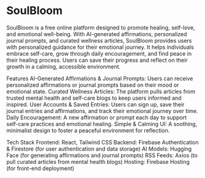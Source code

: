 # SoulBloom

SoulBloom is a free online platform designed to promote healing, self-love, and emotional well-being. With AI-generated affirmations, personalized journal prompts, and curated wellness articles, SoulBloom provides users with personalized guidance for their emotional journey. It helps individuals embrace self-care, grow through daily encouragement, and find peace in their healing process. Users can save their progress and reflect on their growth in a calming, accessible environment.

Features
AI-Generated Affirmations & Journal Prompts: Users can receive personalized affirmations or journal prompts based on their mood or emotional state.
Curated Wellness Articles: The platform pulls articles from trusted mental health and self-care blogs to keep users informed and inspired.
User Accounts & Saved Entries: Users can sign up, save their journal entries and affirmations, and track their emotional journey over time.
Daily Encouragement: A new affirmation or prompt each day to support self-care practices and emotional healing.
Simple & Calming UI: A soothing, minimalist design to foster a peaceful environment for reflection.

Tech Stack
Frontend: React, Tailwind CSS
Backend: Firebase Authentication & Firestore (for user authentication and data storage)
AI Models: Hugging Face (for generating affirmations and journal prompts)
RSS Feeds: Axios (to pull curated articles from mental health blogs)
Hosting: Firebase Hosting (for front-end deployment)
